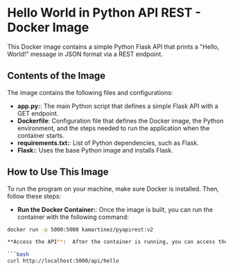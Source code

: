 # Hello World in Python API REST - Docker Image

This Docker image contains a simple Python Flask API that prints a "Hello, World!" message in JSON format via a REST endpoint.

## Contents of the Image

The image contains the following files and configurations:

- **app.py:**: The main Python script that defines a simple Flask API with a GET endpoint.
- **Dockerfile**: Configuration file that defines the Docker image, the Python environment, and the steps needed to run the application when the container starts.
- **requirements.txt:**: List of Python dependencies, such as Flask.
- **Flask:**:  Uses the base Python image and installs Flask.

## How to Use This Image

To run the program on your machine, make sure Docker is installed. Then, follow these steps:

- **Run the Docker Container:**:  Once the image is built, you can run the container with the following command:

```bash
docker run -p 5000:5000 kamartinez/pyapirest:v2

**Access the API**:  After the container is running, you can access the API endpoint by opening your browser or using curl:

```bash
curl http://localhost:5000/api/hello

